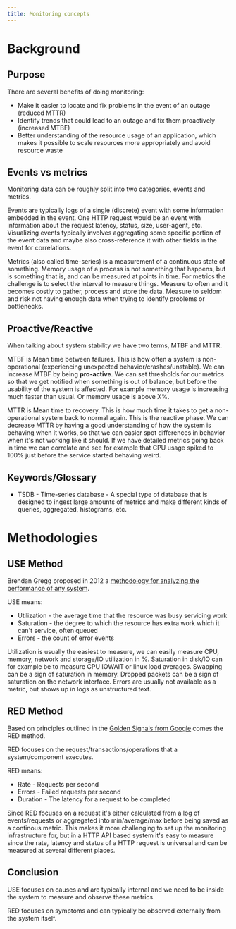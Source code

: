```yaml
---
title: Monitoring concepts
---
```


# Background

## Purpose

There are several benefits of doing monitoring:

- Make it easier to locate and fix problems in the event of an outage (reduced MTTR)
- Identify trends that could lead to an outage and fix them proactively (increased MTBF)
- Better understanding of the resource usage of an application, which makes it possible to scale resources more appropriately and avoid resource waste

## Events vs metrics

Monitoring data can be roughly split into two categories, events and metrics.

Events are typically logs of a single (discrete) event with some information embedded in the event. One HTTP request would be an event with information about the request latency, status, size, user-agent, etc. Visualizing events typically involves aggregating some specific portion of the event data and maybe also cross-reference it with other fields in the event for correlations.

Metrics (also called time-series) is a measurement of a continuous state of something. Memory usage of a process is not something that happens, but is something that is, and can be measured at points in time. For metrics the challenge is to select the interval to measure things. Measure to often and it becomes costly to gather, process and store the data. Measure to seldom and risk not having enough data when trying to identify problems or bottlenecks.

## Proactive/Reactive

When talking about system stability we have two terms, MTBF and MTTR.

MTBF is Mean time between failures. This is how often a system is non-operational (experiencing unexpected behavior/crashes/unstable). We can increase MTBF by being **pro-active**. We can set thresholds for our metrics so that we get notified when something is out of balance, but before the usability of the system is affected. For example memory usage is increasing much faster than usual. Or memory usage is above X%.

MTTR is Mean time to recovery. This is how much time it takes to get a non-operational system back to normal again. This is the reactive phase. We can decrease MTTR by having a good understanding of how the system is behaving when it works, so that we can easier spot differences in behavior when it's not working like it should. If we have detailed metrics going back in time we can correlate and see for example that CPU usage spiked to 100% just before the service started behaving weird.

## Keywords/Glossary

- TSDB - Time-series database - A special type of database that is designed to ingest large amounts of metrics and make different kinds of queries, aggregated, histograms, etc.

# Methodologies

## USE Method

Brendan Gregg proposed in 2012 a [methodology for analyzing the performance of any system](http://www.brendangregg.com/usemethod.html).

USE means:

- Utilization - the average time that the resource was busy servicing work
- Saturation - the degree to which the resource has extra work which it can't service, often queued
- Errors - the count of error events

Utilization is usually the easiest to measure, we can easily measure CPU, memory, network and storage/IO utilization in %. Saturation in disk/IO can for example be to measure CPU IOWAIT or linux load averages. Swapping can be a sign of saturation in memory. Dropped packets can be a sign of saturation on the network interface. Errors are usually not available as a metric, but shows up in logs as unstructured text.

## RED Method

Based on principles outlined in the [Golden Signals from Google](https://landing.google.com/sre/book/chapters/monitoring-distributed-systems.html) comes the RED method.

RED focuses on the request/transactions/operations that a system/component executes.

RED means:

- Rate - Requests per second
- Errors - Failed requests per second
- Duration - The latency for a request to be completed

Since RED focuses on a request it's either calculated from a log of events/requests or aggregated into min/average/max before being saved as a continous metric. This makes it more challenging to set up the monitoring infrastructure for, but in a HTTP API based system it's easy to measure since the rate, latency and status of a HTTP request is universal and can be measured at several different places.

## Conclusion

USE focuses on causes and are typically internal and we need to be inside the system to measure and observe these metrics.

RED focuses on symptoms and can typically be observed externally from the system itself.
